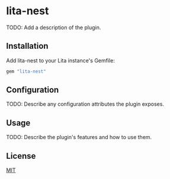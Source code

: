 # lita-nest

TODO: Add a description of the plugin.

## Installation

Add lita-nest to your Lita instance's Gemfile:

``` ruby
gem "lita-nest"
```


## Configuration

TODO: Describe any configuration attributes the plugin exposes.

## Usage

TODO: Describe the plugin's features and how to use them.

## License

[MIT](http://opensource.org/licenses/MIT)
